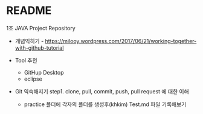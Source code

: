 # README
1조 JAVA Project Repository

- 개념익히기 - https://milooy.wordpress.com/2017/06/21/working-together-with-github-tutorial 
- Tool 추천
  - GitHup Desktop  
  -  eclipse

- Git 익숙해지기
step1. clone, pull, commit, push, pull request 에 대한 이해
  - practice 폴더에 각자의 폴더를 생성후(khkim) Test.md 파일 기록해보기

